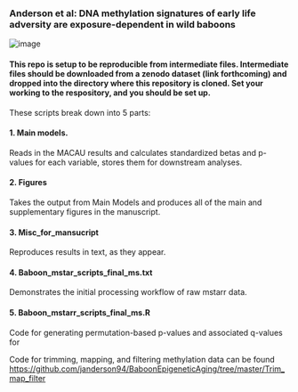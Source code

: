 ### Anderson et al: DNA methylation signatures of early life adversity are exposure-dependent in wild baboons 

![image](./misc/baboon.jpg)

#### This repo is setup to be reproducible from intermediate files. Intermediate files should be downloaded from a zenodo dataset (link forthcoming) and dropped into the directory where this repository is cloned. Set your working to the respository, and you should be set up.

These scripts break down into 5 parts:

#### 1. Main models.
Reads in the MACAU results and calculates standardized betas and p-values for each variable, stores them for downstream analyses. 
#### 2. Figures
Takes the output from Main Models and produces all of the main and supplementary figures in the manuscript.
#### 3. Misc_for_mansucript
Reproduces results in text, as they appear.
#### 4. Baboon_mstar_scripts_final_ms.txt 
Demonstrates the initial processing workflow of raw mstarr data.
#### 5. Baboon_mstarr_scripts_final_ms.R
Code for generating permutation-based p-values and associated q-values for 

Code for trimming, mapping, and filtering methylation data can be found https://github.com/janderson94/BaboonEpigeneticAging/tree/master/Trim_map_filter
